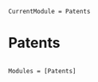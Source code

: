 ```@meta
CurrentModule = Patents
```

# Patents

```@index
```

```@autodocs
Modules = [Patents]
```
